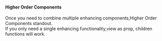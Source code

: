 #### Higher Order Components  
Once you need to combine multiple enhancing components,Higher Order Components standout.  
If you only need a single enhancing functionality,view as prop, children functions will work.  
